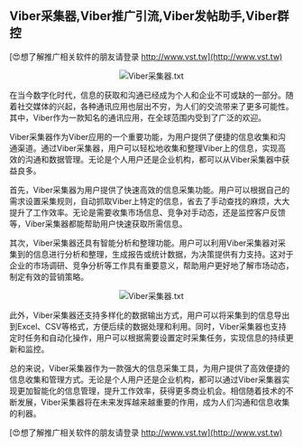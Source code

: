 ## **Viber采集器,Viber推广引流,Viber发帖助手,Viber群控**

[😍想了解推广相关软件的朋友请登录 http://www.vst.tw](http://www.vst.tw)

 <center><img src="https://vst.tw/MP4/tuiguang/png/6.png" alt="Viber采集器.txt"></center>

在当今数字化时代，信息的获取和沟通已经成为个人和企业不可或缺的一部分。随着社交媒体的兴起，各种通讯应用也层出不穷，为人们的交流带来了更多可能性。其中，Viber作为一款知名的通讯应用，在全球范围内受到了广泛的欢迎。

Viber采集器作为Viber应用的一个重要功能，为用户提供了便捷的信息收集和沟通渠道。通过Viber采集器，用户可以轻松地收集和整理Viber上的信息，实现高效的沟通和数据管理。无论是个人用户还是企业机构，都可以从Viber采集器中获益良多。

首先，Viber采集器为用户提供了快速高效的信息采集功能。用户可以根据自己的需求设置采集规则，自动抓取Viber上特定的信息，省去了手动查找的麻烦，大大提升了工作效率。无论是需要收集市场信息、竞争对手动态，还是监控客户反馈等，Viber采集器都能帮助用户快速获取所需信息。

其次，Viber采集器还具有智能分析和整理功能。用户可以利用Viber采集器对采集到的信息进行分析和整理，生成报告或统计数据，为决策提供有力支持。这对于企业的市场调研、竞争分析等工作具有重要意义，帮助用户更好地了解市场动态，制定有效的营销策略。

 <center><img src="https://vst.tw/MP4/tuiguang/png/2.png" alt="Viber采集器.txt"></center>

此外，Viber采集器还支持多样化的数据输出方式，用户可以将采集到的信息导出到Excel、CSV等格式，方便后续的数据处理和利用。同时，Viber采集器也支持定时任务和自动化操作，用户可以根据需要设置定时采集任务，实现信息的持续更新和监控。

总的来说，Viber采集器作为一款强大的信息采集工具，为用户提供了高效便捷的信息收集和管理方式。无论是个人用户还是企业机构，都可以通过Viber采集器实现更加智能化的信息管理，提升工作效率，获得更多商业机会。相信随着技术的不断发展，Viber采集器将在未来发挥越来越重要的作用，成为人们沟通和信息收集的利器。

[😍想了解推广相关软件的朋友请登录 http://www.vst.tw](http://www.vst.tw)




